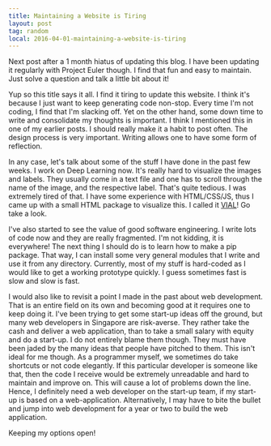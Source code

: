 ```yaml
---
title: Maintaining a Website is Tiring
layout: post
tag: random
local: 2016-04-01-maintaining-a-website-is-tiring
---
```


Next post after a 1 month hiatus of updating this blog. I have been updating it regularly with Project Euler though. I find that fun and easy to maintain. Just solve a question and talk a little bit about it!

Yup so this title says it all. I find it tiring to update this website. I think it's because I just want to keep generating code non-stop. Every time I'm not coding, I find that I'm slacking off. Yet on the other hand, some down time to write and consolidate my thoughts is important. I think I mentioned this in one of my earlier posts. I should really make it a habit to post often. The design process is very important. Writing allows one to have some form of reflection.

In any case, let's talk about some of the stuff I have done in the past few weeks. I work on Deep Learning now. It's really hard to visualize the images and labels. They usually come in a text file and one has to scroll through the name of the image, and the respective label. That's quite tedious. I was extremely tired of that. I have some experience with HTML/CSS/JS, thus I came up with a small HTML package to visualize this. I called it <a href="https://github.com/jkschin/VIAL">VIAL</a>! Go take a look.

I've also started to see the value of good software engineering. I write lots of code now and they are really fragmented. I'm not kidding, it is everywhere! The next thing I should do is to learn how to make a pip package. That way, I can install some very general modules that I write and use it from any directory. Currently, most of my stuff is hard-coded as I would like to get a working prototype quickly. I guess sometimes fast is slow and slow is fast.

I would also like to revisit a point I made in the past about web development. That is an entire field on its own and becoming good at it requires one to keep doing it. I've been trying to get some start-up ideas off the ground, but many web developers in Singapore are risk-averse. They rather take the cash and deliver a web application, than to take a small salary with equity and do a start-up. I do not entirely blame them though. They must have been jaded by the many ideas that people have pitched to them. This isn't ideal for me though. As a programmer myself, we sometimes do take shortcuts or not code elegantly. If this particular developer is someone like that, then the code I receive would be extremely unreadable and hard to maintain and improve on. This will cause a lot of problems down the line. Hence, I definitely need a web developer on the start-up team, if my start-up is based on a web-application. Alternatively, I may have to bite the bullet and jump into web development for a year or two to build the web application.

Keeping my options open!



